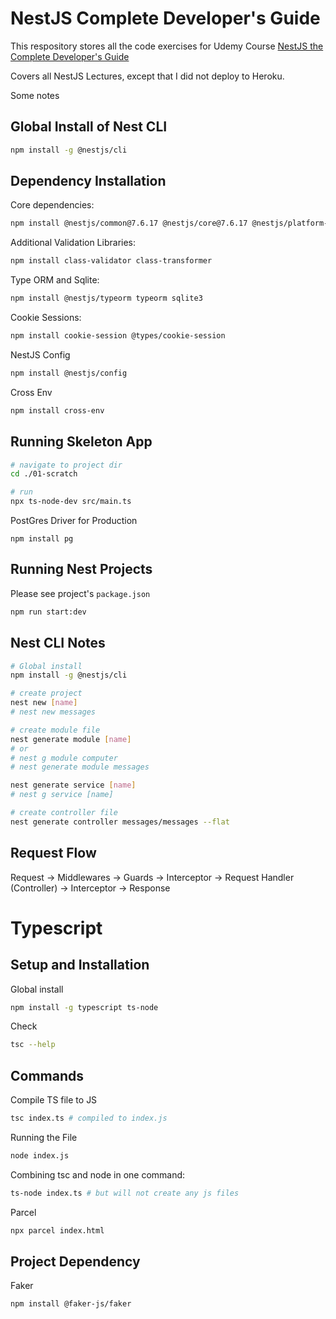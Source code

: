 # NestJS Complete Developer's Guide

This respository stores all the code exercises for Udemy Course [NestJS the Complete Developer's Guide](https://www.udemy.com/course/nestjs-the-complete-developers-guide/)

Covers all NestJS Lectures, except that I did not deploy to Heroku.

Some notes

## Global Install of Nest CLI

```bash
npm install -g @nestjs/cli
```

## Dependency Installation

Core dependencies:

```bash
npm install @nestjs/common@7.6.17 @nestjs/core@7.6.17 @nestjs/platform-express@7.6.17 reflect-metadata@0.1.13 typescript@4.3.2
```

Additional Validation Libraries:

```bash
npm install class-validator class-transformer
```

Type ORM and Sqlite:

```bash
npm install @nestjs/typeorm typeorm sqlite3
```

Cookie Sessions:

```bash
npm install cookie-session @types/cookie-session
```

NestJS Config

```bash
npm install @nestjs/config
```

Cross Env

```bash
npm install cross-env
```

## Running Skeleton App

```bash
# navigate to project dir
cd ./01-scratch

# run
npx ts-node-dev src/main.ts
```

PostGres Driver for Production

```
npm install pg
```

## Running Nest Projects

Please see project's `package.json`

```bash
npm run start:dev
```

## Nest CLI Notes

```bash
# Global install
npm install -g @nestjs/cli

# create project
nest new [name]
# nest new messages

# create module file
nest generate module [name]
# or
# nest g module computer
# nest generate module messages

nest generate service [name]
# nest g service [name]

# create controller file
nest generate controller messages/messages --flat

```

## Request Flow

Request -> Middlewares -> Guards -> Interceptor -> Request Handler (Controller) -> Interceptor -> Response

# Typescript

## Setup and Installation

Global install

```bash
npm install -g typescript ts-node
```

Check

```bash
tsc --help
```

## Commands

Compile TS file to JS

```bash
tsc index.ts # compiled to index.js
```

Running the File

```bash
node index.js
```

Combining tsc and node in one command:

```bash
ts-node index.ts # but will not create any js files
```

Parcel

```bash
npx parcel index.html
```

## Project Dependency

Faker

```bash
npm install @faker-js/faker
```
